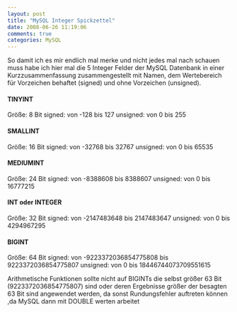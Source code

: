 ```yaml
---
layout: post
title: "MySQL Integer Spickzettel"
date: 2008-06-26 11:19:06
comments: true
categories: MySQL
---
```


So damit ich es mir endlich mal merke und nicht jedes mal nach schauen muss habe ich hier mal die 5 Integer Felder der MySQL Datenbank in einer Kurzzusammenfassung zusammengestellt mit Namen, dem Wertebereich für Vorzeichen behaftet (signed) und ohne Vorzeichen (unsigned).

#### TINYINT

Größe: 8 Bit
signed: von -128 bis 127
unsigned: von 0 bis 255

#### SMALLINT

Größe: 16 Bit
signed: von -32768 bis 32767
unsigned: von 0 bis 65535

#### MEDIUMINT

Größe: 24 Bit
signed: von -8388608 bis 8388607
unsigned: von 0 bis 16777215

#### INT oder INTEGER

Größe: 32 Bit
signed: von -2147483648 bis 2147483647
unsigned: von 0 bis 4294967295

#### BIGINT

Größe: 64 Bit
signed: von -9223372036854775808 bis 9223372036854775807
unsigned: von 0 bis 18446744073709551615

Arithmetische Funktionen sollte nicht auf BIGINTs die selbst größer 63 Bit (9223372036854775807) sind oder deren Ergebnisse größer der besagten 63 Bit sind angewendet werden, da sonst Rundungsfehler auftreten können ,da MySQL dann mit DOUBLE werten arbeitet
